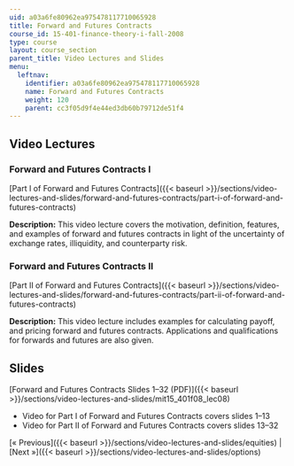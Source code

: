 ```yaml
---
uid: a03a6fe80962ea975478117710065928
title: Forward and Futures Contracts
course_id: 15-401-finance-theory-i-fall-2008
type: course
layout: course_section
parent_title: Video Lectures and Slides
menu:
  leftnav:
    identifier: a03a6fe80962ea975478117710065928
    name: Forward and Futures Contracts
    weight: 120
    parent: cc3f05d9f4e44ed3db60b79712de51f4
---
```


Video Lectures
--------------

### Forward and Futures Contracts I

[Part I of Forward and Futures Contracts]({{< baseurl >}}/sections/video-lectures-and-slides/forward-and-futures-contracts/part-i-of-forward-and-futures-contracts)

**Description:** This video lecture covers the motivation, definition, features, and examples of forward and futures contracts in light of the uncertainty of exchange rates, illiquidity, and counterparty risk.

### Forward and Futures Contracts II

[Part II of Forward and Futures Contracts]({{< baseurl >}}/sections/video-lectures-and-slides/forward-and-futures-contracts/part-ii-of-forward-and-futures-contracts)

**Description:** This video lecture includes examples for calculating payoff, and pricing forward and futures contracts. Applications and qualifications for forwards and futures are also given.

Slides
------

[Forward and Futures Contracts Slides 1–32 (PDF)]({{< baseurl >}}/sections/video-lectures-and-slides/mit15_401f08_lec08)

*   Video for Part I of Forward and Futures Contracts covers slides 1–13
*   Video for Part II of Forward and Futures Contracts covers slides 13–32

[« Previous]({{< baseurl >}}/sections/video-lectures-and-slides/equities) | [Next »]({{< baseurl >}}/sections/video-lectures-and-slides/options)